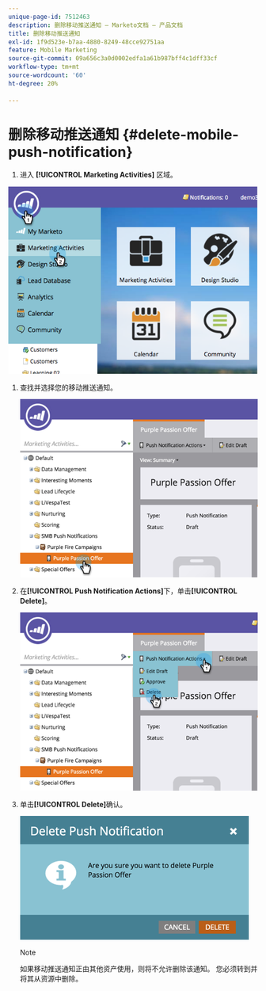 ```yaml
---
unique-page-id: 7512463
description: 删除移动推送通知 — Marketo文档 — 产品文档
title: 删除移动推送通知
exl-id: 1f9d523e-b7aa-4880-8249-48cce92751aa
feature: Mobile Marketing
source-git-commit: 09a656c3a0d0002edfa1a61b987bff4c1dff33cf
workflow-type: tm+mt
source-wordcount: '60'
ht-degree: 20%

---
```


# 删除移动推送通知 {#delete-mobile-push-notification}

1. 进入 **[!UICONTROL Marketing Activities]** 区域。

![](assets/image2015-4-22-18-3a42-3a36.png)

1. 查找并选择您的移动推送通知。

   ![](assets/image2015-4-22-18-3a43-3a21.png)

1. 在&#x200B;**[!UICONTROL Push Notification Actions]**&#x200B;下，单击&#x200B;**[!UICONTROL Delete]**。

   ![](assets/image2015-4-22-18-3a43-3a38.png)

1. 单击&#x200B;**[!UICONTROL Delete]**&#x200B;确认。

   ![](assets/image2015-4-22-18-3a43-3a51.png)

   >[!NOTE]
   >
   >如果移动推送通知正由其他资产使用，则将不允许删除该通知。 您必须转到并将其从资源中删除。
